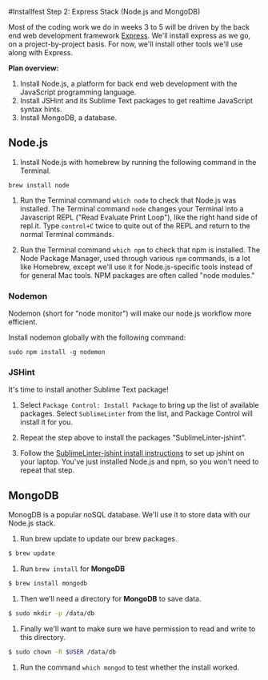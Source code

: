 #Installfest Step 2: Express Stack (Node.js and MongoDB)

Most of the coding work we do in weeks 3 to 5 will be driven by the back end web development framework <a href="http://expressjs.com/" target="_blank">Express</a>. We'll install express as we go, on a project-by-project basis. For now, we'll install other tools we'll use along with Express.

**Plan overview:**

1. Install Node.js, a platform for back end web development with the JavaScript programming language. 
2. Install JSHint and its Sublime Text packages to get realtime JavaScript syntax hints.
3. Install MongoDB, a database. 

## Node.js

1. Install Node.js with homebrew by running the following command in the Terminal.

  ```
  brew install node
  ```


1. Run the Terminal command `which node` to check that Node.js was installed. The Terminal command `node` changes your Terminal into a Javascript REPL ("Read Evaluate Print Loop"), like the right hand side of repl.it.  Type `control+C` twice to quite out of the REPL and return to the normal Terminal commands.  

1. Run the Terminal command `which npm` to check that npm is installed. The Node Package Manager, used through various `npm` commands, is a lot like Homebrew, except we'll use it for Node.js-specific tools instead of for general Mac tools. NPM packages are often called "node modules."

### Nodemon

Nodemon (short for "node monitor") will make our node.js workflow more efficient. 

Install nodemon globally with the following command:
  
  ```
  sudo npm install -g nodemon
  ```

### JSHint

It's time to install another Sublime Text package!

1. Select `Package Control: Install Package` to bring up the list of available packages.  Select `SublimeLinter` from the list, and Package Control will install it for you.

1. Repeat the step above to install the packages "SublimeLinter-jshint".

1. Follow the <a href="https://github.com/SublimeLinter/SublimeLinter-jshint" target="_blank">SublimeLinter-jshint install instructions</a> to set up jshint on your laptop. You've just installed Node.js and npm, so you won't need to repeat that step.


## MongoDB

MonogDB is a popular noSQL database.  We'll use it to store data with our Node.js stack. 

1. Run brew update to update our brew packages.

  ```bash
  $ brew update
  ```
1. Run `brew install` for **MongoDB**

  ```bash
  $ brew install mongodb
  ```

1. Then we'll need a directory for **MongoDB** to save data.

  ```bash
  $ sudo mkdir -p /data/db
  ```

1. Finally we'll want to make sure we have permission to read and write to this directory.

  ```bash
  $ sudo chown -R $USER /data/db
  ```

1. Run the command `which mongod` to test whether the install worked.  
